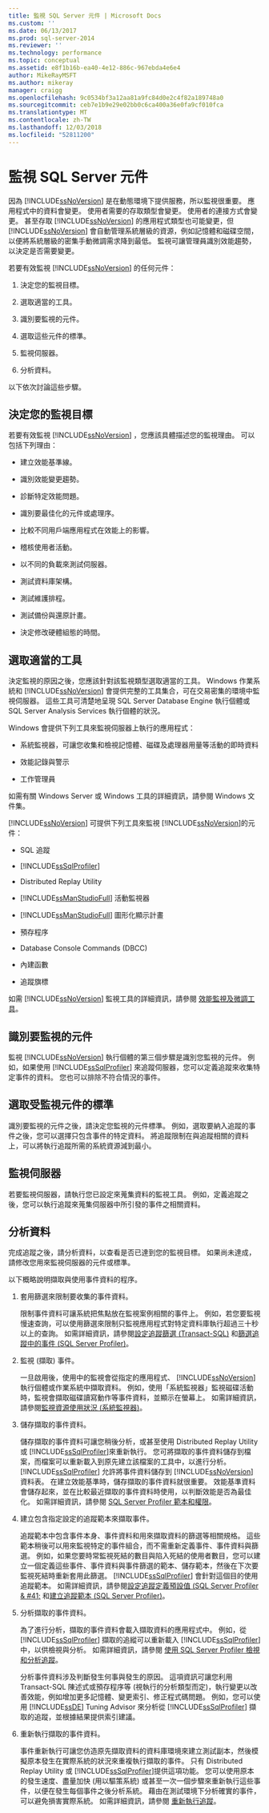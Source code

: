 ```yaml
---
title: 監視 SQL Server 元件 | Microsoft Docs
ms.custom: ''
ms.date: 06/13/2017
ms.prod: sql-server-2014
ms.reviewer: ''
ms.technology: performance
ms.topic: conceptual
ms.assetid: e8f1b16b-ea40-4e12-886c-967ebda4e6e4
author: MikeRayMSFT
ms.author: mikeray
manager: craigg
ms.openlocfilehash: 9c0534bf3a12aa81a9fc84d0e2c4f82a189748a0
ms.sourcegitcommit: ceb7e1b9e29e02bb0c6ca400a36e0fa9cf010fca
ms.translationtype: MT
ms.contentlocale: zh-TW
ms.lasthandoff: 12/03/2018
ms.locfileid: "52811200"
---
```

# <a name="monitor-sql-server-components"></a>監視 SQL Server 元件
  因為 [!INCLUDE[ssNoVersion](../../includes/ssnoversion-md.md)] 是在動態環境下提供服務，所以監視很重要。 應用程式中的資料會變更。 使用者需要的存取類型會變更。 使用者的連接方式會變更。 甚至存取 [!INCLUDE[ssNoVersion](../../includes/ssnoversion-md.md)] 的應用程式類型也可能變更，但 [!INCLUDE[ssNoVersion](../../includes/ssnoversion-md.md)] 會自動管理系統層級的資源，例如記憶體和磁碟空間，以便將系統層級的密集手動微調需求降到最低。 監視可讓管理員識別效能趨勢，以決定是否需要變更。  
  
 若要有效監視 [!INCLUDE[ssNoVersion](../../includes/ssnoversion-md.md)] 的任何元件：  
  
1.  決定您的監視目標。  
  
2.  選取適當的工具。  
  
3.  識別要監視的元件。  
  
4.  選取這些元件的標準。  
  
5.  監視伺服器。  
  
6.  分析資料。  
  
 以下依次討論這些步驟。  
  
## <a name="determine-your-monitoring-goals"></a>決定您的監視目標  
 若要有效監視 [!INCLUDE[ssNoVersion](../../includes/ssnoversion-md.md)] ，您應該具體描述您的監視理由。 可以包括下列理由：  
  
-   建立效能基準線。  
  
-   識別效能變更趨勢。  
  
-   診斷特定效能問題。  
  
-   識別要最佳化的元件或處理序。  
  
-   比較不同用戶端應用程式在效能上的影響。  
  
-   稽核使用者活動。  
  
-   以不同的負載來測試伺服器。  
  
-   測試資料庫架構。  
  
-   測試維護排程。  
  
-   測試備份與還原計畫。  
  
-   決定修改硬體組態的時間。  
  
## <a name="select-the-appropriate-tool"></a>選取適當的工具  
 決定監視的原因之後，您應該針對該監視類型選取適當的工具。 Windows 作業系統和 [!INCLUDE[ssNoVersion](../../includes/ssnoversion-md.md)] 會提供完整的工具集合，可在交易密集的環境中監視伺服器。 這些工具可清楚地呈現 SQL Server Database Engine 執行個體或 SQL Server Analysis Services 執行個體的狀況。  
  
 Windows 會提供下列工具來監視伺服器上執行的應用程式：  
  
-   系統監視器，可讓您收集和檢視記憶體、磁碟及處理器用量等活動的即時資料  
  
-   效能記錄與警示  
  
-   工作管理員  
  
 如需有關 Windows Server 或 Windows 工具的詳細資訊，請參閱 Windows 文件集。  
  
 [!INCLUDE[ssNoVersion](../../includes/ssnoversion-md.md)] 可提供下列工具來監視 [!INCLUDE[ssNoVersion](../../includes/ssnoversion-md.md)]的元件：  
  
-   SQL 追蹤  
  
-   [!INCLUDE[ssSqlProfiler](../../includes/sssqlprofiler-md.md)]  
  
-   Distributed Replay Utility  
  
-   [!INCLUDE[ssManStudioFull](../../includes/ssmanstudiofull-md.md)] 活動監視器  
  
-   [!INCLUDE[ssManStudioFull](../../includes/ssmanstudiofull-md.md)] 圖形化顯示計畫  
  
-   預存程序  
  
-   Database Console Commands (DBCC)  
  
-   內建函數  
  
-   追蹤旗標  
  
 如需 [!INCLUDE[ssNoVersion](../../includes/ssnoversion-md.md)] 監視工具的詳細資訊，請參閱 [效能監視及微調工具](performance-monitoring-and-tuning-tools.md)。  
  
## <a name="identify-the-components-to-monitor"></a>識別要監視的元件  
 監視 [!INCLUDE[ssNoVersion](../../includes/ssnoversion-md.md)] 執行個體的第三個步驟是識別您監視的元件。 例如，如果使用 [!INCLUDE[ssSqlProfiler](../../includes/sssqlprofiler-md.md)] 來追蹤伺服器，您可以定義追蹤來收集特定事件的資料。 您也可以排除不符合情況的事件。  
  
## <a name="select-metrics-for-monitored-components"></a>選取受監視元件的標準  
 識別要監視的元件之後，請決定您監視的元件標準。 例如，選取要納入追蹤的事件之後，您可以選擇只包含事件的特定資料。 將追蹤限制在與追蹤相關的資料上，可以將執行追蹤所需的系統資源減到最小。  
  
## <a name="monitor-the-server"></a>監視伺服器  
 若要監視伺服器，請執行您已設定來蒐集資料的監視工具。 例如，定義追蹤之後，您可以執行追蹤來蒐集伺服器中所引發的事件之相關資料。  
  
## <a name="analyze-the-data"></a>分析資料  
 完成追蹤之後，請分析資料，以查看是否已達到您的監視目標。 如果尚未達成，請修改您用來監視伺服器的元件或標準。  
  
 以下概略說明擷取與使用事件資料的程序。  
  
1.  套用篩選來限制要收集的事件資料。  
  
     限制事件資料可讓系統把焦點放在監視案例相關的事件上。 例如，若您要監視慢速查詢，可以使用篩選來限制只監視應用程式對特定資料庫執行超過三十秒以上的查詢。 如需詳細資訊，請參閱[設定追蹤篩選 &#40;Transact-SQL&#41;](../../ssms/agent/set-sql-server-alias-for-sql-server-agent-service-ssms.md) 和[篩選追蹤中的事件 &#40;SQL Server Profiler&#41;](../../tools/sql-server-profiler/filter-events-in-a-trace-sql-server-profiler.md)。  
  
2.  監視 (擷取) 事件。  
  
     一旦啟用後，使用中的監視會從指定的應用程式、 [!INCLUDE[ssNoVersion](../../includes/ssnoversion-md.md)]執行個體或作業系統中擷取資料。 例如，使用「系統監視器」監視磁碟活動時，監視會擷取磁碟讀寫動作等事件資料，並顯示在螢幕上。 如需詳細資訊，請參閱[監視資源使用狀況 &#40;系統監視器&#41;](../performance-monitor/monitor-resource-usage-system-monitor.md)。  
  
3.  儲存擷取的事件資料。  
  
     儲存擷取的事件資料可讓您稍後分析，或甚至使用 Distributed Replay Utility 或 [!INCLUDE[ssSqlProfiler](../../includes/sssqlprofiler-md.md)]來重新執行。 您可將擷取的事件資料儲存到檔案，而檔案可以重新載入到原先建立該檔案的工具中，以進行分析。 [!INCLUDE[ssSqlProfiler](../../includes/sssqlprofiler-md.md)] 允許將事件資料儲存到 [!INCLUDE[ssNoVersion](../../includes/ssnoversion-md.md)] 資料表。 在建立效能基準時，儲存擷取的事件資料就很重要。 效能基準資料會儲存起來，並在比較最近擷取的事件資料時使用，以判斷效能是否為最佳化。 如需詳細資訊，請參閱 [SQL Server Profiler 範本和權限](../../tools/sql-server-profiler/sql-server-profiler-templates-and-permissions.md)。  
  
4.  建立包含指定設定的追蹤範本來擷取事件。  
  
     追蹤範本中包含事件本身、事件資料和用來擷取資料的篩選等相關規格。 這些範本稍後可以用來監視特定的事件組合，而不需重新定義事件、事件資料與篩選。 例如，如果您要時常監視死結的數目與陷入死結的使用者數目，您可以建立一個定義這些事件、事件資料與事件篩選的範本、儲存範本，然後在下次要監視死結時重新套用此篩選。 [!INCLUDE[ssSqlProfiler](../../includes/sssqlprofiler-md.md)] 會針對這個目的使用追蹤範本。 如需詳細資訊，請參閱[設定追蹤定義預設值 &#40;SQL Server Profiler & #41;](../../tools/sql-server-profiler/set-trace-definition-defaults-sql-server-profiler.md) 和[建立追蹤範本 &#40;SQL Server Profiler&#41;](../../tools/sql-server-profiler/create-a-trace-template-sql-server-profiler.md)。  
  
5.  分析擷取的事件資料。  
  
     為了進行分析，擷取的事件資料會載入擷取資料的應用程式中。 例如，從 [!INCLUDE[ssSqlProfiler](../../includes/sssqlprofiler-md.md)] 擷取的追縱可以重新載入 [!INCLUDE[ssSqlProfiler](../../includes/sssqlprofiler-md.md)] 中，以供檢視與分析。 如需詳細資訊，請參閱 [使用 SQL Server Profiler 檢視和分析追蹤](../../tools/sql-server-profiler/view-and-analyze-traces-with-sql-server-profiler.md)。  
  
     分析事件資料涉及判斷發生何事與發生的原因。 這項資訊可讓您利用 Transact-SQL 陳述式或預存程序等 (視執行的分析類型而定)，執行變更以改善效能，例如增加更多記憶體、變更索引、修正程式碼問題。 例如，您可以使用 [!INCLUDE[ssDE](../../includes/ssde-md.md)] Tuning Advisor 來分析從 [!INCLUDE[ssSqlProfiler](../../includes/sssqlprofiler-md.md)] 擷取的追蹤，並根據結果提供索引建議。  
  
6.  重新執行擷取的事件資料。  
  
     事件重新執行可讓您仿造原先擷取資料的資料庫環境來建立測試副本，然後模擬原本發生在實際系統的狀況來重複執行擷取的事件。 只有 Distributed Replay Utility 或 [!INCLUDE[ssSqlProfiler](../../includes/sssqlprofiler-md.md)]提供這項功能。 您可以使用原本的發生速度、盡量加快 (用以驅策系統) 或甚至一次一個步驟來重新執行這些事件，以便在發生每個事件之後分析系統。 藉由在測試環境下分析確實的事件，可以避免損害實際系統。 如需詳細資訊，請參閱 [重新執行追蹤](../../tools/sql-server-profiler/replay-traces.md)。  
  
  
